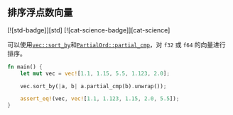## 排序浮点数向量

[![std-badge]][std] [![cat-science-badge]][cat-science]

可以使用[`vec::sort_by`]和[`PartialOrd::partial_cmp`]，对 `f32` 或 `f64` 的向量进行排序。

```rust
fn main() {
    let mut vec = vec![1.1, 1.15, 5.5, 1.123, 2.0];

    vec.sort_by(|a, b| a.partial_cmp(b).unwrap());

    assert_eq!(vec, vec![1.1, 1.123, 1.15, 2.0, 5.5]);
}
```

[`vec::sort_by`]: https://doc.rust-lang.org/std/primitive.slice.html#method.sort_by
[`partialord::partial_cmp`]: https://doc.rust-lang.org/std/cmp/trait.PartialOrd.html#tymethod.partial_cmp

